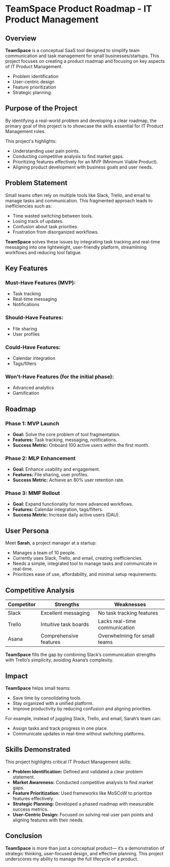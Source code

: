 # TeamSpace Product Roadmap - IT Product Management

## Overview
**TeamSpace** is a conceptual SaaS tool designed to simplify team communication and task management for small businesses/startups. This project focuses on creating a product roadmap and focusing on key aspects of IT Product Management. 
- Problem identification
- User-centric design
- Feature prioritization
- Strategic planning.

## Purpose of the Project
By identifying a real-world problem and developing a clear roadmap, the primary goal of this project is to showcase the skills essential for IT Product Management roles. 

This project's highlights:
- Understanding user pain points.
- Conducting competitive analysis to find market gaps.
- Prioritizing features effectively for an MVP (Minimum Viable Product).
- Aligning product development with business goals and user needs.

## Problem Statement
Small teams often rely on multiple tools like Slack, Trello, and email to manage tasks and communication. This fragmented approach leads to inefficiencies such as:
- Time wasted switching between tools.
- Losing track of updates.
- Confusion about task priorities.
- Frustration from disorganized workflows.

**TeamSpace** solves these issues by integrating task tracking and real-time messaging into one lightweight, user-friendly platform, streamlining workflows and reducing tool fatigue.

## Key Features
### Must-Have Features (MVP):
- Task tracking
- Real-time messaging
- Notifications

### Should-Have Features:
- File sharing
- User profiles

### Could-Have Features:
- Calendar integration
- Tags/filters

### Won’t-Have Features (for the initial phase):
- Advanced analytics
- Gamification

## Roadmap
### Phase 1: MVP Launch
- **Goal:** Solve the core problem of tool fragmentation.
- **Features:** Task tracking, messaging, notifications.
- **Success Metric:** Onboard 100 active users within the first month.

### Phase 2: MLP Enhancement
- **Goal:** Enhance usability and engagement.
- **Features:** File sharing, user profiles.
- **Success Metric:** Achieve an 80% user retention rate.

### Phase 3: MMF Rollout
- **Goal:** Expand functionality for more advanced workflows.
- **Features:** Calendar integration, tags/filters.
- **Success Metric:** Increase daily active users (DAU).

## User Persona
Meet **Sarah**, a project manager at a startup:
- Manages a team of 10 people.
- Currently uses Slack, Trello, and email, creating inefficiencies.
- Needs a simple, integrated tool to manage tasks and communicate in real-time.
- Prioritizes ease of use, affordability, and minimal setup requirements.

## Competitive Analysis
| Competitor   | Strengths               | Weaknesses                 |
|--------------|-------------------------|----------------------------|
| Slack        | Excellent messaging     | No task tracking features  |
| Trello       | Intuitive task boards   | Lacks real-time communication |
| Asana        | Comprehensive features  | Overwhelming for small teams |

**TeamSpace** fills the gap by combining Slack’s communication strengths with Trello’s simplicity, avoiding Asana’s complexity.

## Impact
**TeamSpace** helps small teams:
- Save time by consolidating tools.
- Stay organized with a unified platform.
- Improve productivity by reducing confusion and aligning priorities.

For example, instead of juggling Slack, Trello, and email, Sarah’s team can:
- Assign tasks and track progress in one place.
- Communicate updates in real-time without switching platforms.

## Skills Demonstrated
This project highlights critical IT Product Management skills:
- **Problem Identification:** Defined and validated a clear problem statement.
- **Market Awareness:** Conducted competitive analysis to find market gaps.
- **Feature Prioritization:** Used frameworks like MoSCoW to prioritize features effectively.
- **Strategic Planning:** Developed a phased roadmap with measurable success metrics.
- **User-Centric Design:** Focused on solving real user pain points and aligning features with their needs.

## Conclusion
**TeamSpace** is more than just a conceptual product— it’s a demonstration of strategic thinking, user-focused design, and effective planning. This project underscores my ability to manage the full lifecycle of a product.
